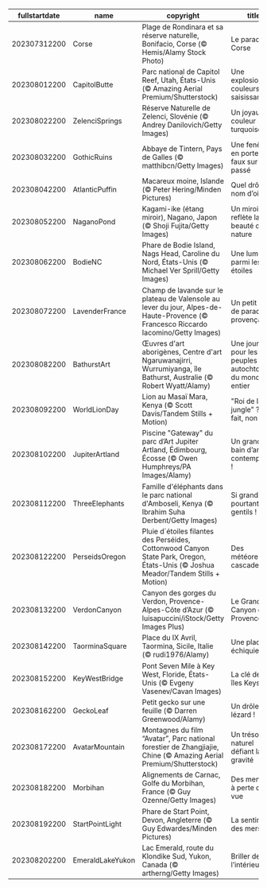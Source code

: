 |fullstartdate|name|copyright|title|image|
|--|--|--|--|--|
202307312200|Corse|Plage de Rondinara et sa réserve naturelle, Bonifacio, Corse (© Hemis/Alamy Stock Photo)|Le paradis Corse|![](/fr-FR/2023/08/202307312200Corse.jpg)|
202308012200|CapitolButte|Parc national de Capitol Reef, Utah, États-Unis (© Amazing Aerial Premium/Shutterstock)|Une explosion de couleurs saisissante|![](/fr-FR/2023/08/202308012200CapitolButte.jpg)|
202308022200|ZelenciSprings|Réserve Naturelle de Zelenci, Slovénie (© Andrey Danilovich/Getty Images)|Un joyau couleur turquoise|![](/fr-FR/2023/08/202308022200ZelenciSprings.jpg)|
202308032200|GothicRuins|Abbaye de Tintern, Pays de Galles (© matthibcn/Getty Images)|Une fenêtre en porte-à-faux sur le passé|![](/fr-FR/2023/08/202308032200GothicRuins.jpg)|
202308042200|AtlanticPuffin|Macareux moine, Islande (© Peter Hering/Minden Pictures)|Quel drôle de nom d’oiseau|![](/fr-FR/2023/08/202308042200AtlanticPuffin.jpg)|
202308052200|NaganoPond|Kagami-ike (étang miroir), Nagano, Japon (© Shoji Fujita/Getty Images)|Un miroir qui reflète la beauté de la nature|![](/fr-FR/2023/08/202308052200NaganoPond.jpg)|
202308062200|BodieNC|Phare de Bodie Island, Nags Head, Caroline du Nord, États-Unis (© Michael Ver Sprill/Getty Images)|Une lumière parmi les étoiles|![](/fr-FR/2023/08/202308062200BodieNC.jpg)|
202308072200|LavenderFrance|Champ de lavande sur le plateau de Valensole au lever du jour, Alpes-de-Haute-Provence (© Francesco Riccardo Iacomino/Getty Images)|Un petit coin de paradis provençal|![](/fr-FR/2023/08/202308072200LavenderFrance.jpg)|
202308082200|BathurstArt|Œuvres d'art aborigènes, Centre d'art Ngaruwanajirri, Wurrumiyanga, île Bathurst, Australie (© Robert Wyatt/Alamy)|Une journée pour les peuples autochtones du monde entier|![](/fr-FR/2023/08/202308082200BathurstArt.jpg)|
202308092200|WorldLionDay|Lion au Masaï Mara, Kenya (© Scott Davis/Tandem Stills + Motion)|"Roi de la jungle" ? En fait, non !|![](/fr-FR/2023/08/202308092200WorldLionDay.jpg)|
202308102200|JupiterArtland|Piscine "Gateway" du parc d’Art Jupiter Artland, Édimbourg, Écosse (© Owen Humphreys/PA Images/Alamy)|Un grand bain d’art contemporain !|![](/fr-FR/2023/08/202308102200JupiterArtland.jpg)|
202308112200|ThreeElephants|Famille d'éléphants dans le parc national d'Amboseli, Kenya (© Ibrahim Suha Derbent/Getty Images)|Si grands et pourtant si gentils !|![](/fr-FR/2023/08/202308112200ThreeElephants.jpg)|
202308122200|PerseidsOregon|Pluie d´étoiles filantes des Perséides, Cottonwood Canyon State Park, Oregon, États-Unis (© Joshua Meador/Tandem Stills + Motion)|Des météores en cascade|![](/fr-FR/2023/08/202308122200PerseidsOregon.jpg)|
202308132200|VerdonCanyon|Canyon des gorges du Verdon, Provence-Alpes-Côte d’Azur (© luisapuccini/iStock/Getty Images Plus)|Le Grand Canyon de la Provence|![](/fr-FR/2023/08/202308132200VerdonCanyon.jpg)|
202308142200|TaorminaSquare|Place du IX Avril, Taormina, Sicile, Italie (© rudi1976/Alamy)|Une place en échiquier|![](/fr-FR/2023/08/202308142200TaorminaSquare.jpg)|
202308152200|KeyWestBridge|Pont Seven Mile à Key West, Floride, États-Unis (© Evgeny Vasenev/Cavan Images)|La clé des îles Keys|![](/fr-FR/2023/08/202308152200KeyWestBridge.jpg)|
202308162200|GeckoLeaf|Petit gecko sur une feuille (© Darren Greenwood/Alamy)|Un drôle de lézard !|![](/fr-FR/2023/08/202308162200GeckoLeaf.jpg)|
202308172200|AvatarMountain|Montagnes du film “Avatar”, Parc national forestier de Zhangjiajie, Chine (© Amazing Aerial Premium/Shutterstock)|Un trésor naturel défiant la gravité|![](/fr-FR/2023/08/202308172200AvatarMountain.jpg)|
202308182200|Morbihan|Alignements de Carnac, Golfe du Morbihan, France (© Guy Ozenne/Getty Images)|Des menhirs à perte de vue|![](/fr-FR/2023/08/202308182200Morbihan.jpg)|
202308192200|StartPointLight|Phare de Start Point, Devon, Angleterre (© Guy Edwardes/Minden Pictures)|La sentinelle des mers|![](/fr-FR/2023/08/202308192200StartPointLight.jpg)|
202308202200|EmeraldLakeYukon|Lac Emerald, route du Klondike Sud, Yukon, Canada (© artherng/Getty Images)|Briller de l’intérieur|![](/fr-FR/2023/08/202308202200EmeraldLakeYukon.jpg)|
